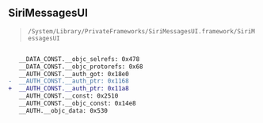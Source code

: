 ## SiriMessagesUI

> `/System/Library/PrivateFrameworks/SiriMessagesUI.framework/SiriMessagesUI`

```diff

   __DATA_CONST.__objc_selrefs: 0x478
   __DATA_CONST.__objc_protorefs: 0x68
   __AUTH_CONST.__auth_got: 0x18e0
-  __AUTH_CONST.__auth_ptr: 0x1168
+  __AUTH_CONST.__auth_ptr: 0x11a8
   __AUTH_CONST.__const: 0x2510
   __AUTH_CONST.__objc_const: 0x14e8
   __AUTH.__objc_data: 0x530

```
